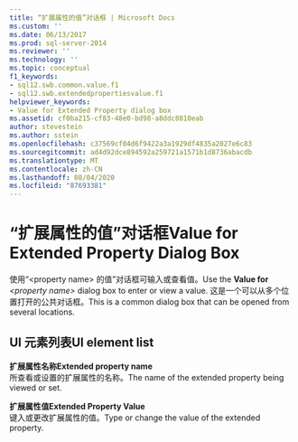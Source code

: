 ```yaml
---
title: “扩展属性的值”对话框 | Microsoft Docs
ms.custom: ''
ms.date: 06/13/2017
ms.prod: sql-server-2014
ms.reviewer: ''
ms.technology: ''
ms.topic: conceptual
f1_keywords:
- sql12.swb.common.value.f1
- sql12.swb.extendedpropertiesvalue.f1
helpviewer_keywords:
- Value for Extended Property dialog box
ms.assetid: cf0ba215-cf83-48e0-bd98-a8ddc8810eab
author: stevestein
ms.author: sstein
ms.openlocfilehash: c37569cf04d6f9422a3a1929df4835a2027e6c83
ms.sourcegitcommit: ad4d92dce894592a259721a1571b1d8736abacdb
ms.translationtype: MT
ms.contentlocale: zh-CN
ms.lasthandoff: 08/04/2020
ms.locfileid: "87693381"
---
```

# <a name="value-for-extended-property-dialog-box"></a><span data-ttu-id="08daf-102">“扩展属性的值”对话框</span><span class="sxs-lookup"><span data-stu-id="08daf-102">Value for Extended Property Dialog Box</span></span>
  <span data-ttu-id="08daf-103">使用“\<property name> 的值”对话框可输入或查看值。</span><span class="sxs-lookup"><span data-stu-id="08daf-103">Use the **Value for** *\<property name>* dialog box to enter or view a value.</span></span> <span data-ttu-id="08daf-104">这是一个可以从多个位置打开的公共对话框。</span><span class="sxs-lookup"><span data-stu-id="08daf-104">This is a common dialog box that can be opened from several locations.</span></span>  
  
## <a name="ui-element-list"></a><span data-ttu-id="08daf-105">UI 元素列表</span><span class="sxs-lookup"><span data-stu-id="08daf-105">UI element list</span></span>  
 <span data-ttu-id="08daf-106">**扩展属性名称**</span><span class="sxs-lookup"><span data-stu-id="08daf-106">**Extended property name**</span></span>  
 <span data-ttu-id="08daf-107">所查看或设置的扩展属性的名称。</span><span class="sxs-lookup"><span data-stu-id="08daf-107">The name of the extended property being viewed or set.</span></span>  
  
 <span data-ttu-id="08daf-108">**扩展属性值**</span><span class="sxs-lookup"><span data-stu-id="08daf-108">**Extended Property Value**</span></span>  
 <span data-ttu-id="08daf-109">键入或更改扩展属性的值。</span><span class="sxs-lookup"><span data-stu-id="08daf-109">Type or change the value of the extended property.</span></span>  
  
  
